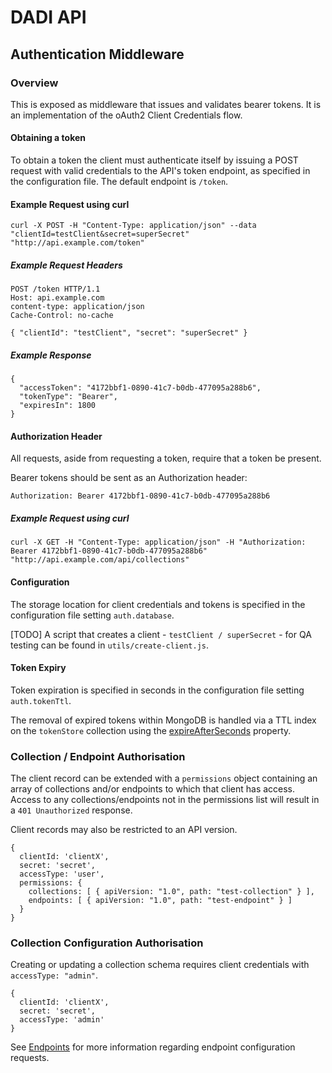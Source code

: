 # DADI API

## Authentication Middleware

### Overview

This is exposed as middleware that issues and validates bearer tokens. It is an implementation of the oAuth2 Client Credentials flow.


#### Obtaining a token

To obtain a token the client must authenticate itself by issuing a POST request with valid credentials to the API's token endpoint, as specified in the configuration file. The default endpoint is `/token`.

#### Example Request using curl
```
curl -X POST -H "Content-Type: application/json" --data "clientId=testClient&secret=superSecret" "http://api.example.com/token"
```

##### Example Request Headers

    POST /token HTTP/1.1
    Host: api.example.com
    content-type: application/json
    Cache-Control: no-cache
    
    { "clientId": "testClient", "secret": "superSecret" }
    
##### Example Response

```
{
  "accessToken": "4172bbf1-0890-41c7-b0db-477095a288b6",
  "tokenType": "Bearer",
  "expiresIn": 1800
}
```


#### Authorization Header

All requests, aside from requesting a token, require that a token be present.

Bearer tokens should be sent as an Authorization header:

```
Authorization: Bearer 4172bbf1-0890-41c7-b0db-477095a288b6
```

##### Example Request using curl
```
curl -X GET -H "Content-Type: application/json" -H "Authorization: Bearer 4172bbf1-0890-41c7-b0db-477095a288b6" "http://api.example.com/api/collections"
```

#### Configuration

The storage location for client credentials and tokens is specified in the configuration file setting `auth.database`. 

[TODO] A script that creates a client - `testClient / superSecret` - for QA testing can be found in `utils/create-client.js`.

#### Token Expiry

Token expiration is specified in seconds in the configuration file setting `auth.tokenTtl`.

The removal of expired tokens within MongoDB is handled via a TTL index on the `tokenStore` collection using the [expireAfterSeconds](http://docs.mongodb.org/manual/tutorial/expire-data/) property.

### Collection / Endpoint Authorisation

The client record can be extended with a `permissions` object containing an array of collections and/or endpoints to which that client has access. Access to any collections/endpoints not in the permissions list will result in a `401 Unauthorized` response.

Client records may also be restricted to an API version.

```
{
  clientId: 'clientX',
  secret: 'secret',
  accessType: 'user',
  permissions: { 
    collections: [ { apiVersion: "1.0", path: "test-collection" } ],
    endpoints: [ { apiVersion: "1.0", path: "test-endpoint" } ]
  }
}
```

### Collection Configuration Authorisation

Creating or updating a collection schema requires client credentials with `accessType: "admin"`.

```
{
  clientId: 'clientX',
  secret: 'secret',
  accessType: 'admin'
}
```

See [Endpoints](https://github.com/dadi/api/blob/docs/docs/endpoints.md) for more information regarding endpoint configuration requests.
